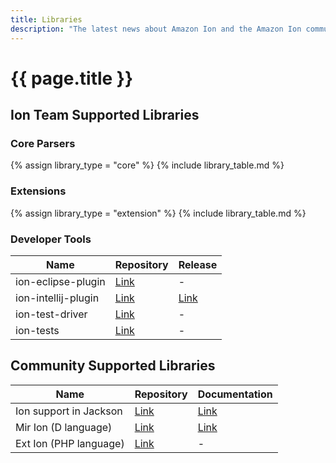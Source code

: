 ```yaml
---
title: Libraries
description: "The latest news about Amazon Ion and the Amazon Ion community."
---
```


# {{ page.title }}

## Ion Team Supported Libraries


### Core Parsers

{% assign library_type = "core" %}
{% include library_table.md %}

### Extensions

{% assign library_type = "extension" %}
{% include library_table.md %}

### Developer Tools

| Name | Repository | Release |
|------|------|---------|
| ion-eclipse-plugin | [Link](https://github.com/amzn/ion-eclipse-plugin) | - |
| ion-intellij-plugin | [Link](https://github.com/amzn/ion-intellij-plugin) | [Link](https://plugins.jetbrains.com/plugin/8409-amazon-ion-intellij-idea-plugin) |
| ion-test-driver | [Link](https://github.com/amzn/ion-test-driver) | - |
| ion-tests | [Link](https://github.com/amzn/ion-tests) | - |

## Community Supported Libraries

| Name | Repository | Documentation |
|------|------------|---------------|
| Ion support in Jackson |  [Link](https://github.com/FasterXML/jackson-dataformats-binary/tree/master/ion) | [Link](http://fasterxml.github.io/jackson-dataformats-binary/javadoc/ion/2.12/) |
| Mir Ion (D language) | [Link](https://github.com/libmir/mir-ion) | [Link](http://mir-ion.libmir.org/) |
| Ext Ion (PHP language) | [Link](https://github.com/awesomized/ext-ion) | - |


